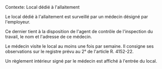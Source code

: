 Contexte: Local dédié à l'allaitement

Le local dédié à l'allaitement est surveillé par un médecin désigné par l'employeur.

Ce dernier tient à la disposition de l'agent de contrôle de l'inspection du travail, le nom et l'adresse de ce médecin.

Le médecin visite le local au moins une fois par semaine. Il consigne ses observations sur le registre prévu au 2° de l'article R. 4152-22.

Un règlement intérieur signé par le médecin est affiché à l'entrée du local.